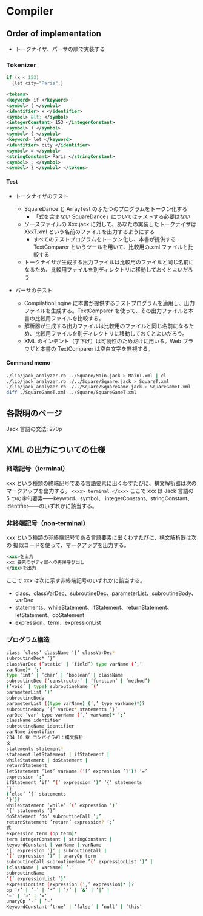 # Compiler

## Order of implementation

- トークナイザ、パーサの順で実装する

### Tokenizer

```java
if (x < 153)
  {let city="Paris";}
```

```xml
<tokens>
<keyword> if </keyword>
<symbol> ( </symbol>
<identifier> x </identifier>
<symbol> &lt; </symbol>
<integerConstant> 153 </integerConstant>
<symbol> ) </symbol>
<symbol> { </symbol>
<keyword> let </keyword>
<identifier> city </identifier>
<symbol> = </symbol>
<stringConstant> Paris </stringConstant>
<symbol> ; </symbol>
<symbol> } </symbol> </tokens>
```

#### Test

- トークナイザのテスト

  - SquareDance と ArrayTest のふたつのプログラムをトークン化する
    - 「式を含まない SquareDance」についてはテストする必要はない
  - ソースファイルの Xxx.jack に対して、あなたの実装したトークナイザは XxxT.xml という名前のファイルを出力するようにする
    - すべてのテストプログラムをトークン化し、本書が提供する TextComparer というツールを用いて、比較用の.xml ファイルと比較する
  - トークナイザが生成する出力ファイルは比較用のファイルと同じ名前になるため、比較用ファイルを別ディレクトリに移動しておくとよいだろう

- パーサのテスト
  - CompilationEngine に本書が提供するテストプログラムを適用し、出力ファイルを生成する。TextComparer を使って、その出力ファイルと本書の比較用ファイルを比較する。
  - 解析器が生成する出力ファイルは比較用のファイルと同じ名前になるため、比較用ファイルを別ディレクトリに移動しておくとよいだろう。
  - XML のインデント（字下げ）は可読性のためだけに用いる。Web ブラウザと本書の TextComparer は空白文字を無視する。

#### Command memo

```bash
./lib/jack_analyzer.rb ../Square/Main.jack > MainT.xml | cl
./lib/jack_analyzer.rb ./../Square/Square.jack > SquareT.xml
./lib/jack_analyzer.rb ./../Square/SquareGame.jack > SquareGameT.xml
diff ./SquareGameT.xml ../Square/SquareGameT.xml
```

## 各説明のページ

Jack 言語の文法: 270p

## XML の出力についての仕様

### 終端記号（terminal）

xxx という種類の終端記号である言語要素に出くわすたびに、構文解析器は次の
マークアップを出力する。
`<xxx> terminal </xxx>`
ここで xxx は Jack 言語の 5 つの字句要素――keyword、symbol、
integerConstant、stringConstant、identifier――のいずれかに該当する。

### 非終端記号（non-terminal）

xxx という種類の非終端記号である言語要素に出くわすたびに、構文解析器は次の
擬似コードを使って、マークアップを出力する。

```xml
<xxx>を出力
xxx 要素のボディ部への再帰呼び出し
</xxx>を出力
```

ここで xxx は次に示す非終端記号のいずれかに該当する。

- class、classVarDec、subroutineDec、parameterList、subroutineBody、varDec
- statements、whileStatement、ifStatement、returnStatement、letStatement、doStatement
- expression、term、expressionList

### プログラム構造

```bash
class ’class’ className ’{’ classVarDec*
subroutineDec* ’}’
classVarDec (’static’ | ’field’) type varName (’,’
varName)* ’;’
type ’int’ | ’char’ | ’boolean’ | className
subroutineDec (’constructor’ | ’function’ | ’method’)
(’void’ | type) subroutineName ’(’
parameterList ’)’
subroutineBody
parameterList ((type varName) (’,’ type varName)*)?
subroutineBody ’{’ varDec* statements ’}’
varDec ’var’ type varName (’,’ varName)* ’;’
className identifier
subroutineName identifier
varName identifier
234 10 章 コンパイラ#1：構文解析
文
statements statement*
statement letStatement | ifStatement |
whileStatement | doStatement |
returnStatement
letStatement ’let’ varName (’[’ expression ’]’)? ’=’
expression ’;’
ifStatement ’if’ ’(’ expression ’)’ ’{’ statements
’}’
(’else’ ’{’ statements
’}’)?
whileStatement ’while’ ’(’ expression ’)’
’{’ statements ’}’
doStatement ’do’ subroutineCall ’;’
returnStatement ’return’ expression? ’;’
式
expression term (op term)*
term integerConstant | stringConstant |
keywordConstant | varName | varName
’[’ expression ’]’ | subroutineCall |
’(’ expression ’)’ | unaryOp term
subroutineCall subroutineName ’(’ expressionList ’)’ |
(className | varName) ’.’
subroutineName
’(’ expressionList ’)’
expressionList (expression (’,’ expression)* )?
op ’+’ | ’-’ | ’*’ | ’/’ | ’&’ | ’|’ |
’<’ | ’>’ | ’=’
unaryOp ’-’ | ’~’
KeywordConstant ’true’ | ’false’ | ’null’ | ’this’
```

